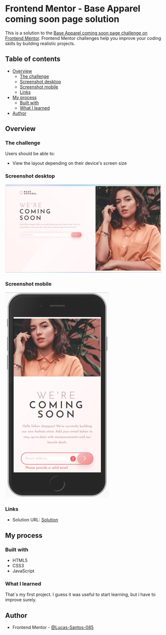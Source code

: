 # Frontend Mentor - Base Apparel coming soon page solution

This is a solution to the [Base Apparel coming soon page challenge on Frontend Mentor](https://www.frontendmentor.io/challenges/base-apparel-coming-soon-page-5d46b47f8db8a7063f9331a0). Frontend Mentor challenges help you improve your coding skills by building realistic projects.

## Table of contents

- [Overview](#overview)
  - [The challenge](#the-challenge)
  - [Screenshot desktop](#screenshot)
  - [Screenshot mobile](#screenshot-mobile)
  - [Links](#links)
- [My process](#my-process)
  - [Built with](#built-with)
  - [What I learned](#what-i-learned)
- [Author](#author)

## Overview

### The challenge

Users should be able to:

- View the layout depending on their device's screen size

### Screenshot desktop

![screenshot Desktop](screenshots/screenshot-desktop.jpg)

### Screenshot mobile

![screenshot Mobile](screenshots/screenshot-mobile.jpg)

### Links

- Solution URL: [Solution](https://github.com/Lucas-Santos-085/base-apparel-coming-soon)

## My process

### Built with

- HTML5
- CSS3
- JavaScript

### What I learned

That´s my first project. I guess it was useful to start learning, but i have to improve surely.

## Author

- Frontend Mentor - [@Lucas-Santos-085](https://www.frontendmentor.io/profile/Lucas-Santos-085)
